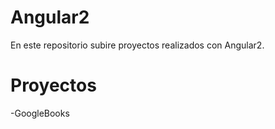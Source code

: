 # Angular2
En este repositorio subire proyectos realizados con Angular2.

# Proyectos


-GoogleBooks